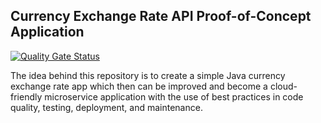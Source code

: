 ## Currency Exchange Rate API Proof-of-Concept Application

[![Quality Gate Status](https://sonarcloud.io/api/project_badges/measure?project=currator&metric=alert_status)](https://sonarcloud.io/dashboard?id=currator)
[![<CircleCI Status>](https://circleci.com/gh/vergl/currator.svg?style=svg)](https://app.circleci.com/github/vergl/currator/pipelines)


The idea behind this repository is to create 
a simple Java currency exchange rate app which 
then can be improved and become a cloud-friendly 
microservice application with the use of best practices 
in code quality, testing, deployment, and maintenance.
